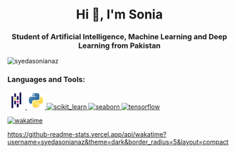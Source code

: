 <h1 align="center">Hi 👋, I'm Sonia</h1>
<h3 align="center">Student of Artificial Intelligence, Machine Learning and Deep Learning from Pakistan</h3>

<p align="left"> <img src="https://komarev.com/ghpvc/?username=syedasonianaz&label=Profile%20views&color=0e75b6&style=flat" alt="syedasonianaz" /> </p>

<h3 align="left">Languages and Tools:</h3>
<p align="left"> <a href="https://pandas.pydata.org/" target="_blank" rel="noreferrer"> <img src="https://raw.githubusercontent.com/devicons/devicon/2ae2a900d2f041da66e950e4d48052658d850630/icons/pandas/pandas-original.svg" alt="pandas" width="40" height="40"/> </a> <a href="https://www.python.org" target="_blank" rel="noreferrer"> <img src="https://raw.githubusercontent.com/devicons/devicon/master/icons/python/python-original.svg" alt="python" width="40" height="40"/> </a> <a href="https://scikit-learn.org/" target="_blank" rel="noreferrer"> <img src="https://upload.wikimedia.org/wikipedia/commons/0/05/Scikit_learn_logo_small.svg" alt="scikit_learn" width="40" height="40"/> </a> <a href="https://seaborn.pydata.org/" target="_blank" rel="noreferrer"> <img src="https://seaborn.pydata.org/_images/logo-mark-lightbg.svg" alt="seaborn" width="40" height="40"/> </a> <a href="https://www.tensorflow.org" target="_blank" rel="noreferrer"> <img src="https://www.vectorlogo.zone/logos/tensorflow/tensorflow-icon.svg" alt="tensorflow" width="40" height="40"/> </a> </p>

[![wakatime](https://wakatime.com/badge/user/825b6764-a432-49e5-9980-96831b5d90a3.svg)](https://wakatime.com/@825b6764-a432-49e5-9980-96831b5d90a3)

https://github-readme-stats.vercel.app/api/wakatime?username=syedasonianaz&theme=dark&border_radius=5&layout=compact


